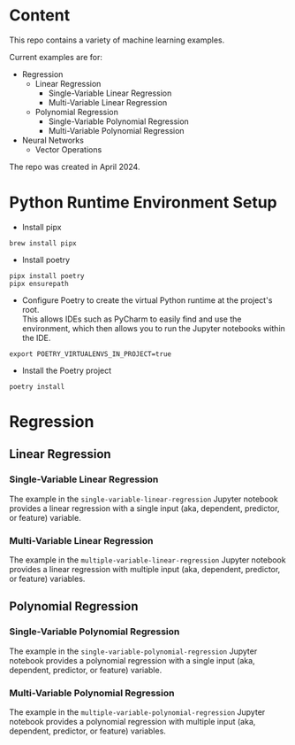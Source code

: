 # Content

This repo contains a variety of machine learning examples.

Current examples are for:
- Regression
  - Linear Regression
    - Single-Variable Linear Regression
    - Multi-Variable Linear Regression
  - Polynomial Regression
    - Single-Variable Polynomial Regression
    - Multi-Variable Polynomial Regression
- Neural Networks
  - Vector Operations

The repo was created in April 2024.

# Python Runtime Environment Setup

- Install pipx
```shell
brew install pipx
```

- Install poetry
```shell
pipx install poetry
pipx ensurepath
```

- Configure Poetry to create the virtual Python runtime at the project's root. \
This allows IDEs such as PyCharm to easily find and use the environment, which then allows you to run the Jupyter notebooks within the IDE.
```shell
export POETRY_VIRTUALENVS_IN_PROJECT=true
```

- Install the Poetry project
```shell
poetry install
```

# Regression

## Linear Regression

### Single-Variable Linear Regression

The example in the `single-variable-linear-regression` Jupyter notebook provides a linear regression with a single input 
(aka, dependent, predictor, or feature) variable.

### Multi-Variable Linear Regression

The example in the `multiple-variable-linear-regression` Jupyter notebook provides a linear regression with multiple input 
(aka, dependent, predictor, or feature) variables.

## Polynomial Regression

### Single-Variable Polynomial Regression

The example in the `single-variable-polynomial-regression` Jupyter notebook provides a polynomial regression with a single input 
(aka, dependent, predictor, or feature) variable.

### Multi-Variable Polynomial Regression

The example in the `multiple-variable-polynomial-regression` Jupyter notebook provides a polynomial regression with multiple input 
(aka, dependent, predictor, or feature) variables.
